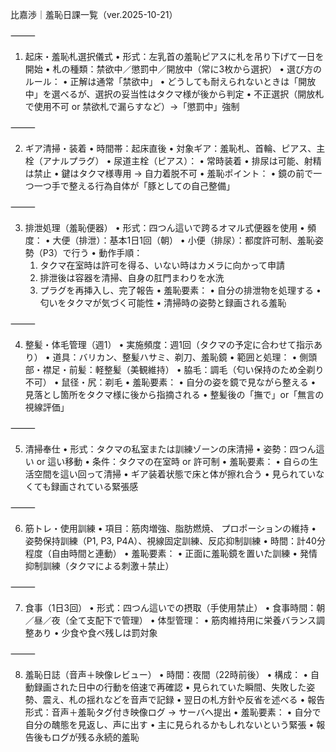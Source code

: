 比嘉渉｜羞恥日課一覧（ver.2025-10-21）

⸻

1. 起床・羞恥札選択儀式
	•	形式：左乳首の羞恥ピアスに札を吊り下げて一日を開始
	•	札の種類：禁欲中／懲罰中／開放中（常に3枚から選択）
	•	選び方のルール：
	•	正解は通常「禁欲中」
	•	どうしても耐えられないときは「開放中」を選べるが、選択の妥当性はタクマ様が後から判定
	•	不正選択（開放札で使用不可 or 禁欲札で漏らすなど）→「懲罰中」強制

⸻

2. ギア清掃・装着
	•	時間帯：起床直後
	•	対象ギア：羞恥札、首輪、ピアス、主栓（アナルプラグ）
	•	尿道主栓（ピアス）：
	•	常時装着
	•	排尿は可能、射精は禁止
	•	鍵はタクマ様専用 → 自力着脱不可
	•	羞恥ポイント：
	•	鏡の前で一つ一つ手で整える行為自体が「豚としての自己整備」

⸻

3. 排泄処理（羞恥便器）
	•	形式：四つん這いで跨るオマル式便器を使用
	•	頻度：
	•	大便（排泄）：基本1日1回（朝）
	•	小便（排尿）：都度許可制、羞恥姿勢（P3）で行う
	•	動作手順：
	1.	タクマ在室時は許可を得る、いない時はカメラに向かって申請
	2.	排泄後は容器を清掃、自身の肛門まわりを水洗
	3.	プラグを再挿入し、完了報告
	•	羞恥要素：
	•	自分の排泄物を処理する
	•	匂いをタクマが気づく可能性
	•	清掃時の姿勢と録画される羞恥

⸻

4. 整髪・体毛管理（週1）
	•	実施頻度：週1回（タクマの予定に合わせて指示あり）
	•	道具：バリカン、整髪ハサミ、剃刀、羞恥鏡
	•	範囲と処理：
	•	側頭部・襟足・前髪：軽整髪（美観維持）
	•	脇毛：調毛（匂い保持のため全剃り不可）
	•	鼠径・尻：剃毛
	•	羞恥要素：
	•	自分の姿を鏡で見ながら整える
	•	見落とし箇所をタクマ様に後から指摘される
	•	整髪後の「撫で」or「無言の視線評価」

⸻

5. 清掃奉仕
	•	形式：タクマの私室または訓練ゾーンの床清掃
	•	姿勢：四つん這い or 這い移動
	•	条件：タクマの在室時 or 許可制
	•	羞恥要素：
	•	自らの生活空間を這い回って清掃
	•	ギア装着状態で床と体が擦れ合う
	•	見られていなくても録画されている緊張感

⸻

6. 筋トレ・使用訓練
	•	項目：筋肉増強、脂肪燃焼、	プロポーションの維持
	•	姿勢保持訓練（P1, P3, P4A）、視線固定訓練、反応抑制訓練
	•	時間：計40分程度（自由時間と連動）
	•	羞恥要素：
	•	正面に羞恥鏡を置いた訓練
	•	発情抑制訓練（タクマによる刺激＋禁止）

⸻

7. 食事（1日3回）
	•	形式：四つん這いでの摂取（手使用禁止）
	•	食事時間：朝／昼／夜（全て支配下で管理）
	•	体型管理：
	•	筋肉維持用に栄養バランス調整あり
	•	少食や食べ残しは罰対象

⸻

8. 羞恥日誌（音声＋映像レビュー）
	•	時間：夜間（22時前後）
	•	構成：
	•	自動録画された日中の行動を倍速で再確認
	•	見られていた瞬間、失敗した姿勢、震え、札の揺れなどを音声で記録
	•	翌日の札方針や反省を述べる
	•	報告形式：音声＋羞恥タグ付き映像ログ → サーバへ提出
	•	羞恥要素：
	•	自分で自分の醜態を見返し、声に出す
	•	主に見られるかもしれないという緊張
	•	報告後もログが残る永続的羞恥

